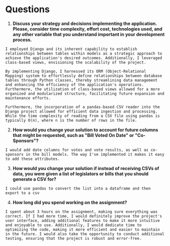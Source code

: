 # Questions

1. **Discuss your strategy and decisions implementing the application. Please, consider time complexity, effort cost, technologies used, and any other variable that you understand important in your development process.**
```
I employed Django and its inherent capability to establish relationships between tables within models as a strategic approach to achieve the application's desired outcomes. Additionally, I leveraged class-based views, envisioning the scalability of the project.

By implementing Django, I harnessed its ORM (Object-Relational Mapping) system to effortlessly define relationships between database tables through Python classes, thereby streamlining data management and enhancing the efficiency of the application's operations. Furthermore, the utilization of class-based views allowed for a more organized and modularized structure, facilitating future expansion and maintenance efforts.

Furthermore, the incorporation of a pandas-based CSV reader into the Django project allowed for efficient data ingestion and processing. While the time complexity of reading from a CSV file using pandas is typically O(n), where n is the number of rows in the file. 
``` 


2. **How would you change your solution to account for future columns that might be requested, such as "Bill Voted On Date" or "Co-Sponsors"?**

```
I would add date columns for votes and vote results, as well as co-sponsors in the bill models. The way I've implemented it makes it easy to add these attributes.
```

3. **How would you change your solution if instead of receiving CSVs of data, you were given a list of legislators or bills that you should generate a CSV for?**

```
I could use pandas to convert the list into a dataframe and then export to a csv
```

4. **How long did you spend working on the assignment?**
```
I spent about 3 hours on the assignment, making sure everything was correct. If I had more time, I would definitely improve the project's user interface, adding additional features to make it more intuitive and enjoyable to use. Additionally, I would dedicate time to optimizing the code, making it more efficient and easier to maintain in the future. I would also take the opportunity to conduct additional testing, ensuring that the project is robust and error-free.
```